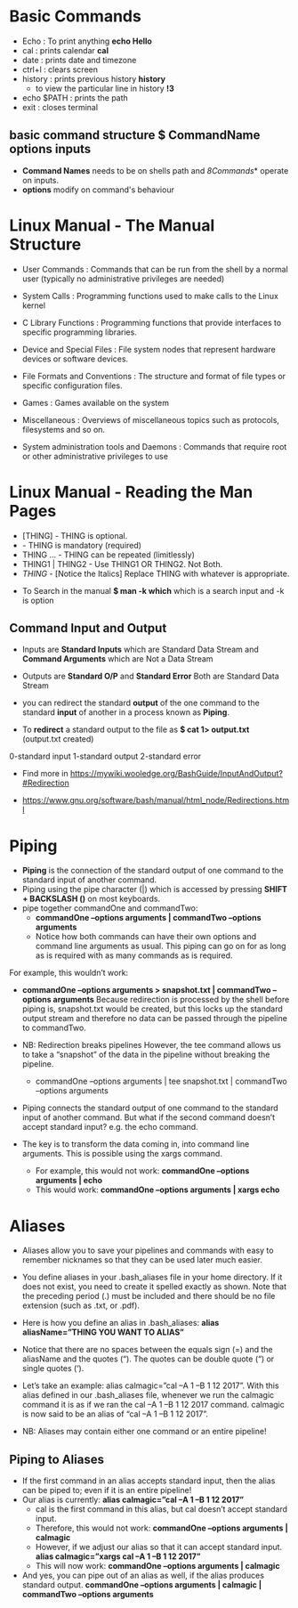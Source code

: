 # Basic Commands

* Echo : To print anything **echo Hello**
* cal : prints calendar **cal**
* date : prints date and timezone
* ctrl+l : clears screen
* history : prints previous history **history**
    - to view the particular line in history **!3**
* echo $PATH : prints the path 
* exit : closes terminal
## basic command structure **$ CommandName options inputs**

* **Command Names** needs to be on shells path and *8Commands** operate on inputs.
* **options** modify on command's behaviour
 
 # Linux Manual - The Manual Structure 
  
* User Commands : Commands that can be run from the shell by a normal user (typically no administrative privileges are needed)
   
* System Calls : Programming functions used to make calls to the Linux kernel

* C Library Functions : Programming functions that provide interfaces to specific programming libraries.

* Device and Special Files : File system nodes that represent hardware devices or software devices.

* File Formats and Conventions : The structure and format of file types or specific configuration files.

* Games : Games available on the system

* Miscellaneous : Overviews of miscellaneous topics such as protocols, filesystems and so on.

* System administration tools and Daemons : Commands that require root or other administrative privileges to use

# Linux Manual - Reading the Man Pages

* [THING] - THING is optional.
* <THING> - THING is mandatory (required)
* THING ... - THING can be repeated (limitlessly)
* THING1 | THING2 - Use THING1 OR THING2. Not Both.
* _THING_ - [Notice the Italics] Replace THING with whatever is appropriate.

- To Search in the manual **$ man -k which** which is a search input and -k is option

## Command Input and Output

* Inputs are **Standard Inputs** which are Standard Data Stream
and **Command Arguments** which are Not a Data Stream
* Outputs are **Standard O/P** and **Standard Error** Both are Standard Data Stream
* you can redirect the standard **output** of the one command to the standard **input** of another in a process known as **Piping**.

* To **redirect** a standard output to the file as **$ cat 1> output.txt** (output.txt created)

0-standard input
1-standard output
2-standard error

* Find more in https://mywiki.wooledge.org/BashGuide/InputAndOutput?#Redirection

* https://www.gnu.org/software/bash/manual/html_node/Redirections.html


# Piping 

* **Piping** is the connection of the standard output of one command to the standard input of
another command.  
* Piping using the pipe character (|) which is accessed by pressing **SHIFT + BACKSLASH (\)** on most keyboards.
* pipe together commandOne and commandTwo:
    * **commandOne –options arguments | commandTwo –options arguments**
    * Notice how both commands can have their own options and command line arguments as usual. This piping can go on for as long as is required with as many commands as is required.

For example, this wouldn’t work:
* **commandOne –options arguments > snapshot.txt | commandTwo –options arguments**  Because redirection is processed by the shell before piping is, snapshot.txt would be created, but this locks up the standard output stream and therefore no data can be passed through the pipeline to commandTwo.
* NB: Redirection breaks pipelines However, the tee command allows us to take a “snapshot” of the data in the pipeline without breaking the pipeline.
    * commandOne –options arguments | tee snapshot.txt | commandTwo –options arguments

* Piping connects the standard output of one command to the standard input of another command. But what if the second command doesn’t accept standard input? e.g. the echo command.
* The key is to transform the data coming in, into command line arguments. This is possible using the xargs command.
    * For example, this would not work:
        **commandOne –options arguments | echo**
    * This would work:
        **commandOne –options arguments | xargs echo**

# Aliases

* Aliases allow you to save your pipelines and commands with easy to remember nicknames so that they can be used later much easier.

* You define aliases in your .bash_aliases file in your home directory. If it does not exist, you need to create it spelled exactly as shown. Note that the preceding period (.) must be included and there should be no file extension (such as .txt, or .pdf).
* Here is how you define an alias in .bash_aliases:
    **alias aliasName=”THING YOU WANT TO ALIAS”**
* Notice that there are no spaces between the equals sign (=) and the aliasName and the quotes (“). The quotes can be double quote (“) or single quotes (‘).
* Let’s take an example:
    alias calmagic=”cal –A 1 –B 1 12 2017”. With this alias defined in our .bash_aliases file, whenever we run the calmagic command it is as if we ran the cal –A 1 –B 1 12 2017 command. calmagic is now said to be an alias of “cal –A 1 –B 1 12 2017”.
* NB: Aliases may contain either one command or an entire pipeline!

## Piping to Aliases

* If the first command in an alias accepts standard input, then the alias can be piped to; even if it is an entire pipeline!
* Our alias is currently:
        **alias calmagic=”cal –A 1 –B 1 12 2017”**
    - cal is the first command in this alias, but cal doesn’t accept standard input. 
    - Therefore, this would not work: 
        **commandOne –options arguments | calmagic**
    - However, if we adjust our alias so that it can accept standard input.
        **alias calmagic=”xargs cal –A 1 –B 1 12 2017”**
    - This will now work:
        **commandOne –options arguments | calmagic**
* And yes, you can pipe out of an alias as well, if the alias produces standard output.
        **commandOne –options arguments | calmagic | commandTwo –options arguments**


